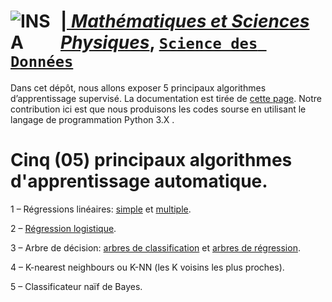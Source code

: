 # <a href="http://imsp-benin.com/" ><img src="http://imsp-benin.com/home/images/logoimsp.png" style="float:left; max-width: 80px; display: inline" alt="INSA"/> |  [*Mathématiques et Sciences Physiques*](http://imsp-benin.com/home/page.php?index=directeur&parent=presentation), [`Science des Données`](http://imsp-benin.com/home/page.php?index=deamathematique&parent=formation) 

Dans cet dépôt, nous allons exposer 5 principaux algorithmes d’apprentissage supervisé. La documentation est tirée de [cette page](https://analyticsinsights.io/5-apprentissage-supervise/). Notre contribution ici est que nous produisons les codes sourse en utilisant le langage de programmation Python 3.X .


# Cinq (05) principaux algorithmes d'apprentissage automatique.

1 – Régressions linéaires: [simple](https://github.com/gabayae/5-principaux-algorithmes-d-apprentissage-supervisE/tree/main/R%C3%A9gression_Lin%C3%A9aire_Simple) et [multiple](https://github.com/gabayae/5-principaux-algorithmes-d-apprentissage-supervisE/tree/main/R%C3%A9gression_Lin%C3%A9aire_Multiple).

2 – [Régression logistique](https://github.com/gabayae/5-principaux-algorithmes-d-apprentissage-supervisE/tree/main/R%C3%A9gression_Logistique).

3 – Arbre de décision: [arbres de classification]() et [arbres de régression]().

4 – K-nearest neighbours ou K-NN (les K voisins les plus proches).

5 – Classificateur naïf de Bayes.
